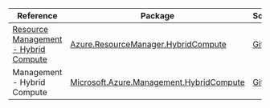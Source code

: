 | Reference | Package | Source |
|---|---|---|
|[Resource Management - Hybrid Compute](resourcemanager.hybridcompute-readme.md)|[Azure.ResourceManager.HybridCompute](https://www.nuget.org/packages/Azure.ResourceManager.HybridCompute)|[Github](https://github.com/Azure/azure-sdk-for-net/blob/main/sdk/hybridcompute/Azure.ResourceManager.HybridCompute)|
|Management - Hybrid Compute|[Microsoft.Azure.Management.HybridCompute](https://www.nuget.org/packages/Microsoft.Azure.Management.HybridCompute)|[Github](https://github.com/Azure/azure-sdk-for-net)|
